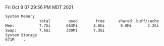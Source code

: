 Fri Oct  8 07:29:56 PM MDT 2021
```bash
System Memory
               total        used        free      shared  buff/cache   available
Mem:           7.7Gi       663Mi       4.8Gi       9.0Mi       2.2Gi       6.6Gi
Swap:          7.6Gi       339Mi       7.3Gi
System Storage
671M	.
```
